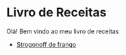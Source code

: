 # Livro de Receitas
Olá! Bem vindo ao meu livro de receitas
- [Strogonoff de frango](receitas/strogonoff.md)